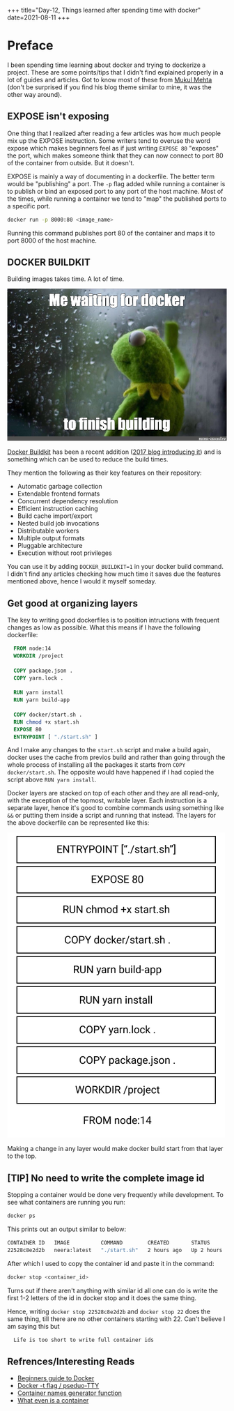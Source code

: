 +++
title="Day-12, Things learned after spending time with docker"
date=2021-08-11
+++

# Preface

I been spending time learning about docker and trying to dockerize a project. These are some points/tips that I didn't find explained properly in a lot of guides and articles. Got to know most of these from [Mukul Mehta](https://mukul-mehta.in) (don't be surprised if you find his blog theme similar to mine, it was the other way around).

## EXPOSE isn't exposing

One thing that I realized after reading a few articles was how much people mix up the EXPOSE instruction. Some writers tend to overuse the word expose which makes beginners feel as if just writing `EXPOSE 80` "exposes" the port, which makes someone think that they can now connect to port 80 of the container from outside. But it doesn't.

EXPOSE is mainly a way of documenting in a dockerfile. The better term would be "publishing" a port. The `-p` flag added while running a container is to publish or bind an exposed port to any port of the host machine. Most of the times, while running a container we tend to "map" the published ports to a specific port.

```bash
docker run -p 8000:80 <image_name>
```

Running this command publishes port 80 of the container and maps it to port 8000 of the host machine.

## DOCKER BUILDKIT

Building images takes time. A lot of time.

![docker_wait](docker_wait.jpg)

[Docker Buildkit](https://github.com/moby/buildkit) has been a recent addition ([2017 blog introducing it](https://blog.mobyproject.org/introducing-buildkit-17e056cc5317)) and is something which can be used to reduce the build times.

They mention the following as their key features on their repository:

- Automatic garbage collection
- Extendable frontend formats
- Concurrent dependency resolution
- Efficient instruction caching
- Build cache import/export
- Nested build job invocations
- Distributable workers
- Multiple output formats
- Pluggable architecture
- Execution without root privileges

You can use it by adding `DOCKER_BUILDKIT=1` in your docker build command. I didn't find any articles checking how much time it saves due the features mentioned above, hence I would it myself someday.

## Get good at organizing layers

The key to writing good dockerfiles is to position intructions with frequent changes as low as possible. What this means if I have the following dockerfile:

```Dockerfile
  FROM node:14
  WORKDIR /project

  COPY package.json .
  COPY yarn.lock .

  RUN yarn install
  RUN yarn build-app

  COPY docker/start.sh .
  RUN chmod +x start.sh
  EXPOSE 80
  ENTRYPOINT [ "./start.sh" ]
```

And I make any changes to the `start.sh` script and make a build again, docker uses the cache from previos build and rather than going through the whole process of installing all the packages it starts from `COPY docker/start.sh`. The opposite would have happened if I had copied the script above `RUN yarn install`.

Docker layers are stacked on top of each other and they are all read-only, with the exception of the topmost, writable layer. Each instruction is a separate layer, hence it's good to combine commands using something like `&&` or putting them inside a script and running that instead. The layers for the above dockerfile can be represented like this:

![Dockerfile layers](layers.png)

Making a change in any layer would make docker build start from that layer to the top.

## [TIP] No need to write the complete image id

Stopping a container would be done very frequently while development. To see what containers are running you run:

```bash
docker ps
```

This prints out an output similar to below:

```bash
CONTAINER ID   IMAGE          COMMAND        CREATED       STATUS       PORTS                  NAMES
22528c8e2d2b   neera:latest   "./start.sh"   2 hours ago   Up 2 hours   0.0.0.0:8000->80/tcp   laughing_williams
```

After which I used to copy the container id and paste it in the command:

```bash
docker stop <container_id>
```

Turns out if there aren't anything with similar id all one can do is write the first 1-2 letters of the id in docker stop and it does the same thing.

Hence, writing `docker stop 22528c8e2d2b` and `docker stop 22` does the same thing, till there are no other containers starting with 22. Can't believe I am saying this but

```txt
  Life is too short to write full container ids
```

## Refrences/Interesting Reads

- [Beginners guide to Docker](https://www.learncloudnative.com/blog/2020-04-29-beginners-guide-to-docker?utm_source=pocket_mylist)
- [Docker -t flag / pseduo-TTY](https://stackoverflow.com/questions/30137135/confused-about-docker-t-option-to-allocate-a-pseudo-tty?utm_source=pocket_mylist)
- [Container names generator function](https://github.com/moby/moby/blob/master/pkg/namesgenerator/names-generator.go)
- [What even is a container](https://jvns.ca/blog/2016/10/10/what-even-is-a-container/?utm_source=pocket_mylist)
